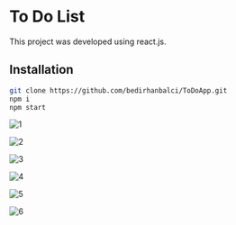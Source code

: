 # To Do List

This project was developed using react.js.

## Installation

```sh
git clone https://github.com/bedirhanbalci/ToDoApp.git
npm i
npm start
```

![1](https://github.com/bedirhanbalci/ToDoApp/assets/61194064/8d231b8f-1c01-47af-bbc5-a3a827f4b0a3)

![2](https://github.com/bedirhanbalci/ToDoApp/assets/61194064/67c38699-dd69-480c-96db-37f7c3f0639c)

![3](https://github.com/bedirhanbalci/ToDoApp/assets/61194064/56a052d1-d81b-4ac0-bf04-c6d21c6765d5)

![4](https://github.com/bedirhanbalci/ToDoApp/assets/61194064/36a549c1-5660-490e-93e6-94e3a31c95ef)

![5](https://github.com/bedirhanbalci/ToDoApp/assets/61194064/14c40744-4a52-4e16-9637-a1220e4f7c76)

![6](https://github.com/bedirhanbalci/ToDoApp/assets/61194064/fce53aff-f41b-42fc-8227-6f3dd7e85f44)
